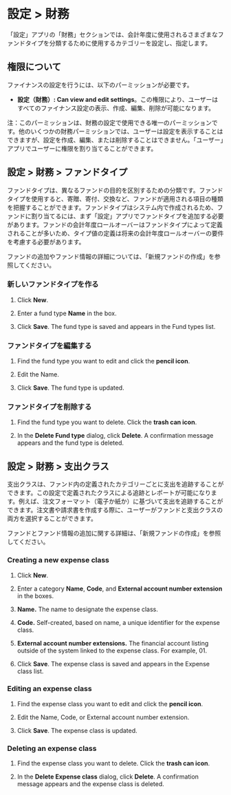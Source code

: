 # 設定 > 財務
「設定」アプリの「財務」セクションでは、会計年度に使用されるさまざまなファンドタイプを分類するために使用するカテゴリーを設定し、指定します。

## 権限について
ファイナンスの設定を行うには、以下のパーミッションが必要です。

* **設定（財務）: Can view and edit settings**。この権限により、ユーザーはすべてのファイナンス設定の表示、作成、編集、削除が可能になります。

注：このパーミッションは、財務の設定で使用できる唯一のパーミッションです。他のいくつかの財務パーミッションでは、ユーザーは設定を表示することはできますが、設定を作成、編集、または削除することはできません。「ユーザー」アプリでユーザーに権限を割り当てることができます。

## 設定 > 財務 > ファンドタイプ

ファンドタイプは、異なるファンドの目的を区別するための分類です。ファンドタイプを使用すると、寄贈、寄付、交換など、ファンドが適用される項目の種類を把握することができます。ファンドタイプはシステム内で作成されるため、ファンドに割り当てるには、まず「設定」アプリでファンドタイプを追加する必要があります。ファンドの会計年度ロールオーバーはファンドタイプによって定義されることが多いため、タイプ値の定義は将来の会計年度ロールオーバーの要件を考慮する必要があります。

ファンドの追加やファンド情報の詳細については、「新規ファンドの作成」を参照してください。

### 新しいファンドタイプを作る

1. Click **New**.

2. Enter a fund type **Name** in the box.

3. Click **Save**. The fund type is saved and appears in the Fund types list.

### ファンドタイプを編集する

1. Find the fund type you want to edit and click the **pencil icon**.

2. Edit the Name.

3. Click **Save**. The fund type is updated.

### ファンドタイプを削除する
1. Find the fund type you want to delete. Click the **trash can icon**.

2. In the **Delete Fund type** dialog, click **Delete**. A confirmation message appears and the fund type is deleted.

## 設定 > 財務 > 支出クラス

支出クラスは、ファンド内の定義されたカテゴリーごとに支出を追跡することができます。この設定で定義されたクラスによる追跡とレポートが可能になります。例えば、注文フォーマット（電子か紙か）に基づいて支出を追跡することができます。注文書や請求書を作成する際に、ユーザーがファンドと支出クラスの両方を選択することができます。

ファンドとファンド情報の追加に関する詳細は、「新規ファンドの作成」を参照してください。

### Creating a new expense class

1. Click **New**.

2. Enter a category **Name**, **Code**, and **External account number extension** in the boxes.

3. **Name.** The name to designate the expense class.

4. **Code.** Self-created, based on name, a unique identifier for the expense class.

5. **External account number extensions.** The financial account listing outside of the system linked to the expense class. For example, 01. 

6. Click **Save**. The expense class is saved and appears in the Expense class list.


### Editing an expense class

1. Find the expense class you want to edit and click the **pencil icon**.

2. Edit the Name, Code, or External account number extension.

3. Click **Save**. The expense class is updated.


### Deleting an expense class

1. Find the expense class you want to delete. Click the **trash can icon**.

2. In the **Delete Expense class** dialog, click **Delete**. A confirmation message appears and the expense class is deleted.